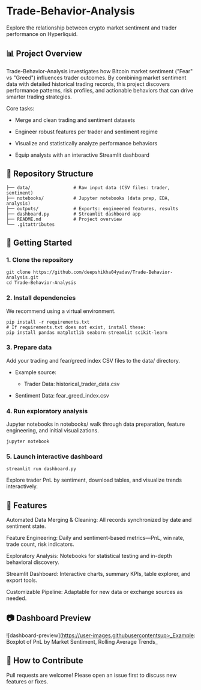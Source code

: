# Trade-Behavior-Analysis

Explore the relationship between crypto market sentiment and trader performance on Hyperliquid.

## 📊 Project Overview
Trade-Behavior-Analysis investigates how Bitcoin market sentiment ("Fear" vs "Greed") influences trader outcomes. By combining market sentiment data with detailed historical trading records, this project discovers performance patterns, risk profiles, and actionable behaviors that can drive smarter trading strategies.

Core tasks:

* Merge and clean trading and sentiment datasets

* Engineer robust features per trader and sentiment regime

* Visualize and statistically analyze performance behaviors

* Equip analysts with an interactive Streamlit dashboard

## 📁 Repository Structure
```
├── data/                # Raw input data (CSV files: trader, sentiment)
├── notebooks/           # Jupyter notebooks (data prep, EDA, analysis)
├── outputs/             # Exports: engineered features, results
├── dashboard.py         # Streamlit dashboard app
├── README.md            # Project overview 
└── .gitattributes
```
## 🚀 Getting Started
### 1. Clone the repository
```
git clone https://github.com/deepshikha04yadav/Trade-Behavior-Analysis.git
cd Trade-Behavior-Analysis
```
### 2. Install dependencies
We recommend using a virtual environment.
```
pip install -r requirements.txt
# If requirements.txt does not exist, install these:
pip install pandas matplotlib seaborn streamlit scikit-learn
```
### 3. Prepare data
Add your trading and fear/greed index CSV files to the data/ directory.

* Example source:

  * Trader Data: historical_trader_data.csv

* Sentiment Data: fear_greed_index.csv

### 4. Run exploratory analysis
Jupyter notebooks in notebooks/ walk through data preparation, feature engineering, and initial visualizations.
```
jupyter notebook
```
### 5. Launch interactive dashboard
```
streamlit run dashboard.py
```
Explore trader PnL by sentiment, download tables, and visualize trends interactively.

## 🔑 Features
Automated Data Merging & Cleaning: All records synchronized by date and sentiment state.

Feature Engineering: Daily and sentiment-based metrics—PnL, win rate, trade count, risk indicators.

Exploratory Analysis: Notebooks for statistical testing and in-depth behavioral discovery.

Streamlit Dashboard: Interactive charts, summary KPIs, table explorer, and export tools.

Customizable Pipeline: Adaptable for new data or exchange sources as needed.

## 📷 Dashboard Preview
![dashboard-preview](https://user-images.githubusercontentsup>_Example: Boxplot of PnL by Market Sentiment, Rolling Average Trends_</sup>

## 📝 How to Contribute
Pull requests are welcome! Please open an issue first to discuss new features or fixes.

